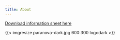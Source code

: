 ```yaml
---
title: About
---
```


[Download information sheet here](/pdf/flyer.pdf)

{{< imgresize paranova-dark.jpg 600 300 logodark >}}
